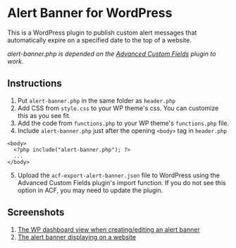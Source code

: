 # Alert Banner for WordPress
This is a WordPress plugin to publish custom alert messages that automatically expire on a specified date to the top of a website. 

*alert-banner.php is depended on the [Advanced Custom Fields](https://www.advancedcustomfields.com/) plugin to work.*

## Instructions
1. Put `alert-banner.php` in the same folder as `header.php`
2. Add CSS from `style.css` to your WP theme's css. You can customize this as you see fit.
3. Add the code from `functions.php` to your WP theme's `functions.php` file.
4. Include `alert-banner.php` just after the opening `<body>` tag in `header.php`
```
<body>
  <?php include("alert-banner.php"); ?>
  ...
</body>
```
5. Upload the `acf-export-alert-banner.json` file to WordPress using the Advanced Custom Fields plugin's import function. If you do not see this option in ACF, you may need to update the plugin.

## Screenshots
1. [The WP dashboard view when creating/editing an alert banner](screenshots/alert-banner-dashboard.png)
2. [The alert banner displaying on a website](screenshots/alert-banner-display.png)
